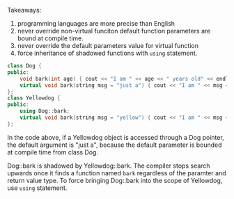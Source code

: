 Takeaways:

1. programming languages are more precise than English
2. never override non-virtual funciton default function parameters are bound
   at compile time.
3. never override the default parameters value for virtual function
4. force inheritance of shadowed functions with `using` statement.

```cpp
class Dog {
public:
    void bark(int age) { cout << "I am " << age << " years old" << endl; }
    virtual void bark(string msg = "just a") { cout << "I am " << msg << " dog" << endl; }
};
class Yellowdog {
public:
    using Dog::bark;
    virtual void bark(string msg = "yellow") { cout << "I am " << msg << " dog" << endl; }
};
```

In the code above, if a Yellowdog object is accessed through a Dog pointer, the
default argument is "just a", because the default parameter is bounded at
compile time from class Dog.

Dog::bark is shadowed by Yellowdog::bark. The compiler stops search upwards once
it finds a function named `bark` regardless of the paramter and return value
type. To force bringing Dog::bark into the scope of Yellowdog, use `using`
statement.
